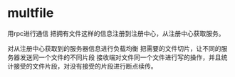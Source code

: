 # multfile
用rpc进行通信
把拥有文件这样的信息注册到注册中心，从注册中心获取服务。

对从注册中心获取到的服务器信息进行负载均衡
把需要的文件切片，让不同的服务器发送同一个文件的不同片段
接收端对文件同一个文件进行写的操作，并且统计接受的文件片段，对没有接受的片段进行断点续传。
